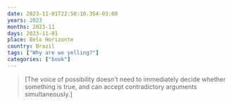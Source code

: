 ```yaml
---
date: 2023-11-01T22:50:10.354-03:00
years: 2023
months: 2023-11
days: 2023-11-01
place: Belo Horizonte
country: Brazil
tags: ["Why are we yelling?"]
categories: ["book"]
---
```

> [The voice of possibility doesn't need to immediately decide whether something is true, and can accept contradictory arguments simultaneously.]
